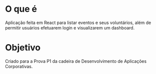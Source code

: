 # O que é
Aplicação feita em React para listar eventos e seus voluntários, além de permitir usuários efetuarem login e visualizarem um dashboard.

# Objetivo
Criado para a Prova P1 da cadeira de Desenvolvimento de Aplicações Corporativas.